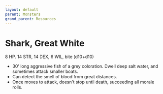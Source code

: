 ```yaml
---
layout: default
parent: Monsters
grand_parent: Resources
---
```


# Shark, Great White

8 HP. 14 STR, 14 DEX, 6 WIL, bite (d10+d10)

- 30' long aggressive fish of a grey coloration. Dwell deep salt water, and sometimes attack smaller boats.
- Can detect the smell of blood from great distances.
- Once moves to attack, doesn't stop until death, succeeding all morale rolls.
